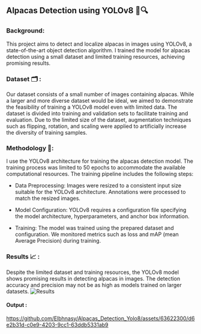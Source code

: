## Alpacas Detection using YOLOv8 🦙🔍
### Background:
This project aims to detect and localize alpacas in images using YOLOv8, a state-of-the-art object detection algorithm. I trained the model for alpacas detection using a small dataset and limited training resources, achieving promising results.

### Dataset 🗂 :
Our dataset consists of a small number of images containing alpacas. While a larger and more diverse dataset would be ideal, we aimed to demonstrate the feasibility of training a YOLOv8 model even with limited data. The dataset is divided into training and validation sets to facilitate training and evaluation.
Due to the limited size of the dataset, augmentation techniques such as flipping, rotation, and scaling were applied to artificially increase the diversity of training samples.

### Methodology 🤖:
 I use the YOLOv8 architecture for training the alpacas detection model. The training process was limited to 50 epochs to accommodate the available computational resources. The training pipeline includes the following steps:

  - Data Preprocessing: Images were resized to a consistent input size suitable for the YOLOv8 architecture. Annotations were processed to match the resized images.

  - Model Configuration: YOLOv8 requires a configuration file specifying the model architecture, hyperparameters, and anchor box information.

  - Training: The model was trained using the prepared dataset and configuration. We monitored metrics such as loss and mAP (mean Average Precision) during training.

### Results 📈 : 
Despite the limited dataset and training resources, the YOLOv8 model shows promising results in detecting alpacas in images. The detection accuracy and precision may not be as high as models trained on larger datasets. 
![Results](https://github.com/Elbhnasy/Alpacas_Detection_Yolo8/assets/63622300/09cc8198-d06d-41b1-87f9-423d4b5fe35e)



#### Output :








https://github.com/Elbhnasy/Alpacas_Detection_Yolo8/assets/63622300/d6e2b31d-c0e9-4203-9cc1-63ddb5331ab9




